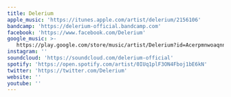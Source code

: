 ```yaml
---
title: Delerium
apple_music: 'https://itunes.apple.com/artist/delerium/2156106'
bandcamp: 'https://delerium-official.bandcamp.com'
facebook: 'https://www.facebook.com/Delerium'
google_music: >-
   https://play.google.com/store/music/artist/Delerium?id=Acerpmnwoaqnn47hfnu4ec4g63u
instagram: ''
soundcloud: 'https://soundcloud.com/delerium-official'
spotify: 'https://open.spotify.com/artist/0IUq1plF3ON4Fboj1bE6kN'
twitter: 'https://twitter.com/Delerium'
website: ''
youtube: ''
---
```


